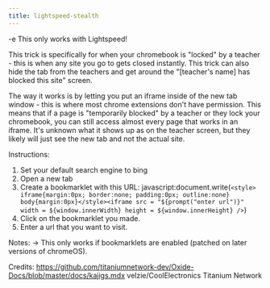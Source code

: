 ```yaml
---
title: lightspeed-stealth
---
```


-e 
This only works with Lightspeed!

This trick is specifically for when your chromebook is "locked" by a teacher - this is when any site you go to gets closed instantly. 
This trick can also hide the tab from the teachers and get around the "[teacher's name] has blocked this site" screen.

The way it works is by letting you put an iframe inside of the new tab window - this is where most chrome extensions don't have permission. 
This means that if a page is "temporarily blocked" by a teacher or they lock your chromebook, you can still access almost every page that works in an iframe. 
It's unknown what it shows up as on the teacher screen, but they likely will just see the new tab and not the actual site.

Instructions:
1. Set your default search engine to bing
2. Open a new tab
3. Create a bookmarklet with this URL:
javascript:document.write(`<style> iframe{margin:0px; border:none; padding:0px; outline:none} body{margin:0px}</style><iframe src = "${prompt("enter url")}" width = ${window.innerWidth} height = ${window.innerHeight} />`)
4. Click on the bookmarklet you made.
5. Enter a url that you want to visit.

Notes:
-> This only works if bookmarklets are enabled (patched on later versions of chromeOS).

Credits:
https://github.com/titaniumnetwork-dev/Oxide-Docs/blob/master/docs/kajigs.mdx
velzie/CoolElectronics
Titanium Network
